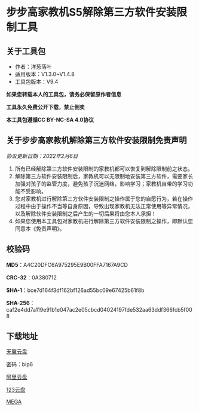 # 步步高家教机S5解除第三方软件安装限制工具

## 关于工具包
- 作者：洋葱落叶
- 适用版本：V1.3.0~V1.4.8
- 工具包版本：V9.4

**如果您转载本人的工具包，请务必保留原作者信息**

**工具永久免费公开下载，禁止倒卖**

**本工具包遵循CC BY-NC-SA 4.0协议**

## 关于步步高家教机解除第三方软件安装限制免责声明
*协议更新日期：2022年2月6日*
1. 所有已经解除第三方软件安装限制的家教机都可以恢复到解除限制前之状态。
2. 解除第三方软件安装限制后，家教机可以无限制地安装第三方软件，需要家长加强对孩子的监管力度，避免孩子沉迷网络，影响学习；家教机自带的学习功能不受影响。
3. 您对家教机进行解除第三方软件安装限制之操作属于您的自愿行为，若在操作过程中由于操作不当等自身原因，导致出现家教机无法正常使用等异常情况，以及解除软件安装限制之后产生的一切后果将由您本人承担！
4. 如果您使用本工具包对家教机进行解除第三方软件安装限制之操作，即默认您同意本《免责声明》。

## 校验码
**MD5**：A4C20DFC6A975295E9B00FFA7167A9CD

**CRC-32**：0A380712

**SHA-1**：bce7d164f3df162bf126ad55bc09e67425b61f8b

**SHA-256**：caf2e4dd7a119e91b1e047ac2e05cbcd04024197fde532aa63ddf366fcb5f008

## 下载地址
[天翼云盘](https://cloud.189.cn/t/j6rAjm3yuUVz)

密码：bip6

[阿里云盘](https://www.aliyundrive.com/s/Fy8zYSAc8bn)

[123云盘](https://www.123pan.com/s/FbyrVv-JhqBH)

[MEGA](https://mega.nz/folder/kT0BnCzC#496oET7vOfR3nBTMs6U9CQ)
